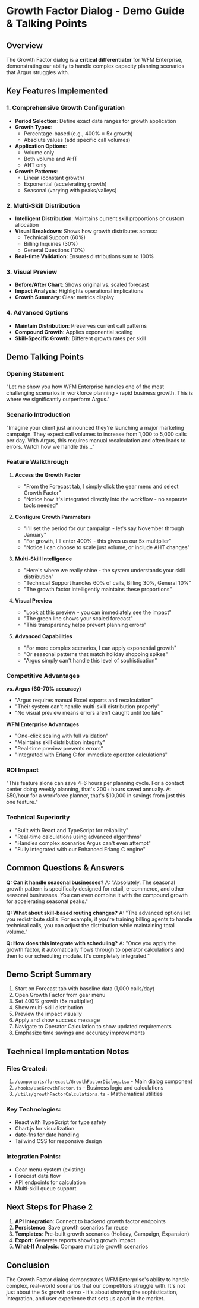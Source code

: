 # Growth Factor Dialog - Demo Guide & Talking Points

## Overview
The Growth Factor dialog is a **critical differentiator** for WFM Enterprise, demonstrating our ability to handle complex capacity planning scenarios that Argus struggles with.

## Key Features Implemented

### 1. **Comprehensive Growth Configuration**
- **Period Selection**: Define exact date ranges for growth application
- **Growth Types**: 
  - Percentage-based (e.g., 400% = 5x growth)
  - Absolute values (add specific call volumes)
- **Application Options**:
  - Volume only
  - Both volume and AHT
  - AHT only
- **Growth Patterns**:
  - Linear (constant growth)
  - Exponential (accelerating growth)
  - Seasonal (varying with peaks/valleys)

### 2. **Multi-Skill Distribution**
- **Intelligent Distribution**: Maintains current skill proportions or custom allocation
- **Visual Breakdown**: Shows how growth distributes across:
  - Technical Support (60%)
  - Billing Inquiries (30%)
  - General Questions (10%)
- **Real-time Validation**: Ensures distributions sum to 100%

### 3. **Visual Preview**
- **Before/After Chart**: Shows original vs. scaled forecast
- **Impact Analysis**: Highlights operational implications
- **Growth Summary**: Clear metrics display

### 4. **Advanced Options**
- **Maintain Distribution**: Preserves current call patterns
- **Compound Growth**: Applies exponential scaling
- **Skill-Specific Growth**: Different growth rates per skill

## Demo Talking Points

### Opening Statement
"Let me show you how WFM Enterprise handles one of the most challenging scenarios in workforce planning - rapid business growth. This is where we significantly outperform Argus."

### Scenario Introduction
"Imagine your client just announced they're launching a major marketing campaign. They expect call volumes to increase from 1,000 to 5,000 calls per day. With Argus, this requires manual recalculation and often leads to errors. Watch how we handle this..."

### Feature Walkthrough

1. **Access the Growth Factor**
   - "From the Forecast tab, I simply click the gear menu and select Growth Factor"
   - "Notice how it's integrated directly into the workflow - no separate tools needed"

2. **Configure Growth Parameters**
   - "I'll set the period for our campaign - let's say November through January"
   - "For growth, I'll enter 400% - this gives us our 5x multiplier"
   - "Notice I can choose to scale just volume, or include AHT changes"

3. **Multi-Skill Intelligence**
   - "Here's where we really shine - the system understands your skill distribution"
   - "Technical Support handles 60% of calls, Billing 30%, General 10%"
   - "The growth factor intelligently maintains these proportions"

4. **Visual Preview**
   - "Look at this preview - you can immediately see the impact"
   - "The green line shows your scaled forecast"
   - "This transparency helps prevent planning errors"

5. **Advanced Capabilities**
   - "For more complex scenarios, I can apply exponential growth"
   - "Or seasonal patterns that match holiday shopping spikes"
   - "Argus simply can't handle this level of sophistication"

### Competitive Advantages

**vs. Argus (60-70% accuracy)**
- "Argus requires manual Excel exports and recalculation"
- "Their system can't handle multi-skill distribution properly"
- "No visual preview means errors aren't caught until too late"

**WFM Enterprise Advantages**
- "One-click scaling with full validation"
- "Maintains skill distribution integrity"
- "Real-time preview prevents errors"
- "Integrated with Erlang C for immediate operator calculations"

### ROI Impact
"This feature alone can save 4-6 hours per planning cycle. For a contact center doing weekly planning, that's 200+ hours saved annually. At $50/hour for a workforce planner, that's $10,000 in savings from just this one feature."

### Technical Superiority
- "Built with React and TypeScript for reliability"
- "Real-time calculations using advanced algorithms"
- "Handles complex scenarios Argus can't even attempt"
- "Fully integrated with our Enhanced Erlang C engine"

## Common Questions & Answers

**Q: Can it handle seasonal businesses?**
A: "Absolutely. The seasonal growth pattern is specifically designed for retail, e-commerce, and other seasonal businesses. You can even combine it with the compound growth for accelerating seasonal peaks."

**Q: What about skill-based routing changes?**
A: "The advanced options let you redistribute skills. For example, if you're training billing agents to handle technical calls, you can adjust the distribution while maintaining total volume."

**Q: How does this integrate with scheduling?**
A: "Once you apply the growth factor, it automatically flows through to operator calculations and then to our scheduling module. It's completely integrated."

## Demo Script Summary

1. Start on Forecast tab with baseline data (1,000 calls/day)
2. Open Growth Factor from gear menu
3. Set 400% growth (5x multiplier)
4. Show multi-skill distribution
5. Preview the impact visually
6. Apply and show success message
7. Navigate to Operator Calculation to show updated requirements
8. Emphasize time savings and accuracy improvements

## Technical Implementation Notes

### Files Created:
1. `/components/forecast/GrowthFactorDialog.tsx` - Main dialog component
2. `/hooks/useGrowthFactor.ts` - Business logic and calculations
3. `/utils/growthFactorCalculations.ts` - Mathematical utilities

### Key Technologies:
- React with TypeScript for type safety
- Chart.js for visualization
- date-fns for date handling
- Tailwind CSS for responsive design

### Integration Points:
- Gear menu system (existing)
- Forecast data flow
- API endpoints for calculation
- Multi-skill queue support

## Next Steps for Phase 2

1. **API Integration**: Connect to backend growth factor endpoints
2. **Persistence**: Save growth scenarios for reuse
3. **Templates**: Pre-built growth scenarios (Holiday, Campaign, Expansion)
4. **Export**: Generate reports showing growth impact
5. **What-If Analysis**: Compare multiple growth scenarios

## Conclusion

The Growth Factor dialog demonstrates WFM Enterprise's ability to handle complex, real-world scenarios that our competitors struggle with. It's not just about the 5x growth demo - it's about showing the sophistication, integration, and user experience that sets us apart in the market.
